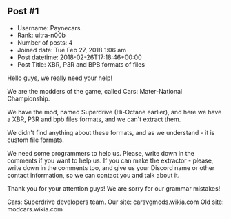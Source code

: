 ## Post #1
- Username: Paynecars
- Rank: ultra-n00b
- Number of posts: 4
- Joined date: Tue Feb 27, 2018 1:06 am
- Post datetime: 2018-02-26T17:18:46+00:00
- Post Title: XBR, P3R and BPB formats of files

Hello guys, we really need your help!

We are the modders of the game, called Cars: Mater-National Championship.

We have the mod, named Superdrive (Hi-Octane earlier), and here we have a XBR, P3R and bpb files formats, and we can't extract them.

We didn't find anything about these formats, and as we understand - it is custom file formats. 

We need some programmers to help us. Please, write down in the comments if you want to help us. If you can make the extractor - please, write down in the comments too, and give us your Discord name or other contact information, so we can contact you and talk about it.   

Thank you for your attention guys! We are sorry for our grammar mistakes!

   Cars: Superdrive developers team. 
Our site: carsvgmods.wikia.com
Old site: modcars.wikia.com
